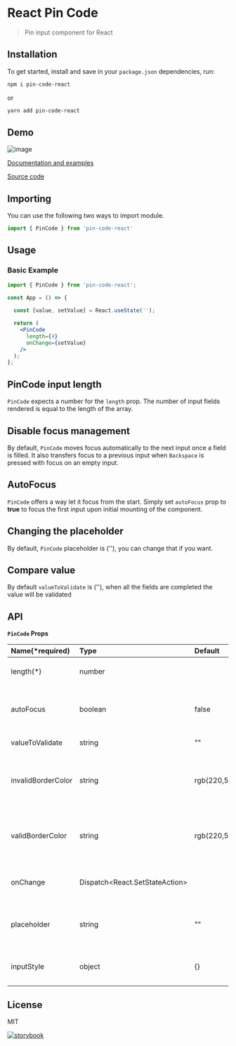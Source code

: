 # React Pin Code

> Pin input component for React

## Installation

To get started, install and save in your `package.json` dependencies, run:

```bash
npm i pin-code-react
```
or
```bash
yarn add pin-code-react
```

## Demo

![image](https://raw.githubusercontent.com/cuadros-code/react-pin-code/gh-pages/default.png)

[Documentation and examples](https://cuadros-code.github.io/react-pin-code)

[Source code](https://github.com/cuadros-code/react-pin-code)

## Importing

You can use the following two ways to import module.

```javascript
import { PinCode } from 'pin-code-react'
```

## Usage
### Basic Example
```jsx
import { PinCode } from 'pin-code-react';

const App = () => {
  
  const [value, setValue] = React.useState('');

  return (
    <PinCode
      length={4}
      onChange={setValue}
    />
  );
};
```

## PinCode input length
`PinCode` expects a number for the `length` prop. The number of input fields rendered is equal to the length of the array.

## Disable focus management
By default, `PinCode` moves focus automatically to the next input once a field is filled. It also transfers focus to a previous input when `Backspace` is pressed with focus on an empty input.

## AutoFocus
`PinCode` offers a way let it focus from the start. Simply set `autoFocus` prop to **true** to focus the first input upon initial mounting of the component.

## Changing the placeholder
By default, `PinCode` placeholder is (''), you can change that if you want.

## Compare value
By default `valueToValidate` is (''), when all the fields are completed the value will be validated


## API

**`PinCode` Props**

| Name(*required) | Type | Default | Description |
| :-------------- | :--- | :------ | :---------- |
| length(*) | number |  | Number of rendered elements. |
| autoFocus | boolean | false | If true the input will be focused on the first mount. |
| valueToValidate  | string | "" | Value to compare |
| invalidBorderColor | string | rgb(220,53,69) | Let you customize border color when the input is invalid.
| validBorderColor | string | rgb(220,53,69) | Let you customize border color when the input is valid.
| onChange | Dispatch<React.SetStateAction<string>> |  | Called when input value is changed. |
| placeholder | string | "" | Displayed when the pin code is not entered yet. |
| inputStyle | object | {} | Lets you customize input element. |

## License

MIT


[![storybook](https://raw.githubusercontent.com/storybooks/brand/master/badge/badge-storybook.svg)](https://luffy84217.github.io/react-input-pin-code/)